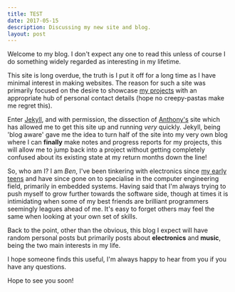 ```yaml
---
title: TEST
date: 2017-05-15
description: Discussing my new site and blog.
layout: post
---
```


Welcome to my blog. I don't expect any one to read this unless of course I do something widely regarded as interesting in my lifetime. 

This site is long overdue, the truth is I put it off for a long time as I have minimal interest in making websites. The reason for such a site was primarily focused on the desire to showcase [my projects](./../../projects) with an appropriate hub of personal contact details (hope no creepy-pastas make me regret this). 

Enter [Jekyll](https://jekyllrb.com/), and with permission, the dissection of [Anthony's](http://anthony-zhang.me) site which has allowed me to get this site up and running *very* quickly. Jekyll, being 'blog aware' gave me the idea to turn half of the site into my very own blog where I can **finally** make notes and progress reports for my projects, this will allow me to jump back into a project without getting completely confused about its existing state at my return months down the line!

So, who am I? I am _Ben_, I've been tinkering with electronics since [my early teens](../../blog/console-modding) and have since gone on to specialise in the computer engineering field, primarily in embedded systems. Having said that I'm always trying to push myself to grow further towards the software side, though at times it is intimidating when some of my best friends are brilliant programmers seemingly leagues ahead of me. It's easy to forget others may feel the same when looking at your own set of skills. 

Back to the point, other than the obvious, this blog I expect will have random personal posts but primarily posts about **electronics** and **music**, being the two main interests in my life. 

I hope someone finds this useful, I'm always happy to hear from you if you have any questions. 

Hope to see you soon!
